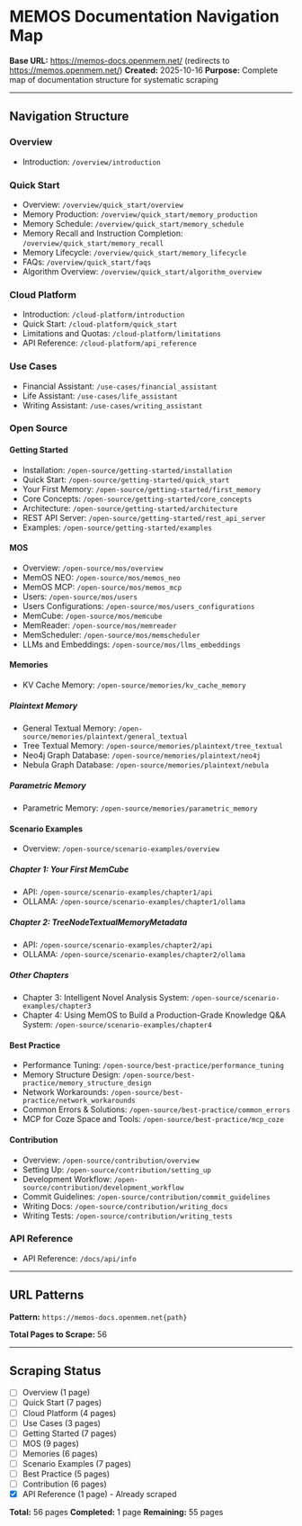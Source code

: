 # MEMOS Documentation Navigation Map

**Base URL:** https://memos-docs.openmem.net/ (redirects to https://memos.openmem.net/)
**Created:** 2025-10-16
**Purpose:** Complete map of documentation structure for systematic scraping

---

## Navigation Structure

### Overview
- Introduction: `/overview/introduction`

### Quick Start
- Overview: `/overview/quick_start/overview`
- Memory Production: `/overview/quick_start/memory_production`
- Memory Schedule: `/overview/quick_start/memory_schedule`
- Memory Recall and Instruction Completion: `/overview/quick_start/memory_recall`
- Memory Lifecycle: `/overview/quick_start/memory_lifecycle`
- FAQs: `/overview/quick_start/faqs`
- Algorithm Overview: `/overview/quick_start/algorithm_overview`

### Cloud Platform
- Introduction: `/cloud-platform/introduction`
- Quick Start: `/cloud-platform/quick_start`
- Limitations and Quotas: `/cloud-platform/limitations`
- API Reference: `/cloud-platform/api_reference`

### Use Cases
- Financial Assistant: `/use-cases/financial_assistant`
- Life Assistant: `/use-cases/life_assistant`
- Writing Assistant: `/use-cases/writing_assistant`

### Open Source

#### Getting Started
- Installation: `/open-source/getting-started/installation`
- Quick Start: `/open-source/getting-started/quick_start`
- Your First Memory: `/open-source/getting-started/first_memory`
- Core Concepts: `/open-source/getting-started/core_concepts`
- Architecture: `/open-source/getting-started/architecture`
- REST API Server: `/open-source/getting-started/rest_api_server`
- Examples: `/open-source/getting-started/examples`

#### MOS
- Overview: `/open-source/mos/overview`
- MemOS NEO: `/open-source/mos/memos_neo`
- MemOS MCP: `/open-source/mos/memos_mcp`
- Users: `/open-source/mos/users`
- Users Configurations: `/open-source/mos/users_configurations`
- MemCube: `/open-source/mos/memcube`
- MemReader: `/open-source/mos/memreader`
- MemScheduler: `/open-source/mos/memscheduler`
- LLMs and Embeddings: `/open-source/mos/llms_embeddings`

#### Memories
- KV Cache Memory: `/open-source/memories/kv_cache_memory`

##### Plaintext Memory
- General Textual Memory: `/open-source/memories/plaintext/general_textual`
- Tree Textual Memory: `/open-source/memories/plaintext/tree_textual`
- Neo4j Graph Database: `/open-source/memories/plaintext/neo4j`
- Nebula Graph Database: `/open-source/memories/plaintext/nebula`

##### Parametric Memory
- Parametric Memory: `/open-source/memories/parametric_memory`

#### Scenario Examples
- Overview: `/open-source/scenario-examples/overview`

##### Chapter 1: Your First MemCube
- API: `/open-source/scenario-examples/chapter1/api`
- OLLAMA: `/open-source/scenario-examples/chapter1/ollama`

##### Chapter 2: TreeNodeTextualMemoryMetadata
- API: `/open-source/scenario-examples/chapter2/api`
- OLLAMA: `/open-source/scenario-examples/chapter2/ollama`

##### Other Chapters
- Chapter 3: Intelligent Novel Analysis System: `/open-source/scenario-examples/chapter3`
- Chapter 4: Using MemOS to Build a Production-Grade Knowledge Q&A System: `/open-source/scenario-examples/chapter4`

#### Best Practice
- Performance Tuning: `/open-source/best-practice/performance_tuning`
- Memory Structure Design: `/open-source/best-practice/memory_structure_design`
- Network Workarounds: `/open-source/best-practice/network_workarounds`
- Common Errors & Solutions: `/open-source/best-practice/common_errors`
- MCP for Coze Space and Tools: `/open-source/best-practice/mcp_coze`

#### Contribution
- Overview: `/open-source/contribution/overview`
- Setting Up: `/open-source/contribution/setting_up`
- Development Workflow: `/open-source/contribution/development_workflow`
- Commit Guidelines: `/open-source/contribution/commit_guidelines`
- Writing Docs: `/open-source/contribution/writing_docs`
- Writing Tests: `/open-source/contribution/writing_tests`

### API Reference
- API Reference: `/docs/api/info`

---

## URL Patterns

**Pattern:** `https://memos-docs.openmem.net{path}`

**Total Pages to Scrape:** 56

---

## Scraping Status

- [ ] Overview (1 page)
- [ ] Quick Start (7 pages)
- [ ] Cloud Platform (4 pages)
- [ ] Use Cases (3 pages)
- [ ] Getting Started (7 pages)
- [ ] MOS (9 pages)
- [ ] Memories (6 pages)
- [ ] Scenario Examples (7 pages)
- [ ] Best Practice (5 pages)
- [ ] Contribution (6 pages)
- [x] API Reference (1 page) - Already scraped

**Total:** 56 pages
**Completed:** 1 page
**Remaining:** 55 pages
